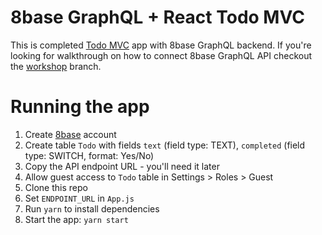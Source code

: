 # 8base GraphQL + React Todo MVC

This is completed [Todo MVC](http://todomvc.com/) app with 8base GraphQL backend. If you're looking for walkthrough on how to connect 8base GraphQL API checkout the [workshop](https://github.com/8base/todomvc/tree/workshop) branch.

# Running the app
1. Create [8base](https://www.8base.com/) account
2. Create table `Todo` with fields `text` (field type: TEXT), `completed` (field type: SWITCH, format: Yes/No)
3. Copy the API endpoint URL - you'll need it later
4. Allow guest access to `Todo` table in Settings > Roles > Guest 
5. Clone this repo
6. Set `ENDPOINT_URL` in `App.js`
7. Run `yarn` to install dependencies
8. Start the app: `yarn start`
